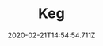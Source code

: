 ---
templateKey: blog-post
title: Keg
type: equipment
description: Place a fruit or vegetable in here. Eventually it will turn into a beverage.
featuredpost: false
date: 2020-02-21T14:54:54.711Z
featuredimage: /img/Keg.png
footprint: 1x1
source: Farming Level 8
tags:
  - Wood (30)
  - Copper Bar (1)
  - Iron Bar (1)
  - Oak Resin (1)
---